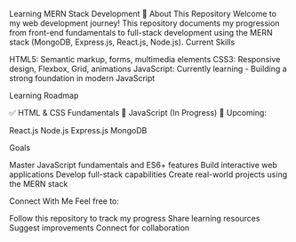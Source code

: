Learning MERN Stack Development 🚀
About This Repository
Welcome to my web development journey! This repository documents my progression from front-end fundamentals to full-stack development using the MERN stack (MongoDB, Express.js, React.js, Node.js).
Current Skills

HTML5: Semantic markup, forms, multimedia elements
CSS3: Responsive design, Flexbox, Grid, animations
JavaScript: Currently learning - Building a strong foundation in modern JavaScript

Learning Roadmap

✅ HTML & CSS Fundamentals
🔄 JavaScript (In Progress)
📍 Upcoming:

React.js
Node.js
Express.js
MongoDB

Goals

Master JavaScript fundamentals and ES6+ features
Build interactive web applications
Develop full-stack capabilities
Create real-world projects using the MERN stack

Connect With Me
Feel free to:

Follow this repository to track my progress
Share learning resources
Suggest improvements
Connect for collaboration
